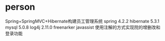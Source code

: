 # person
Spring+SpringMVC+Hibernate构建员工管理系统
spring 4.2.2
hibernate 5.3.1
mysql 5.0.8
log4j 2.11.0
freenarker 
javassist
使用注解的方式实现院的增删改和登录功能
